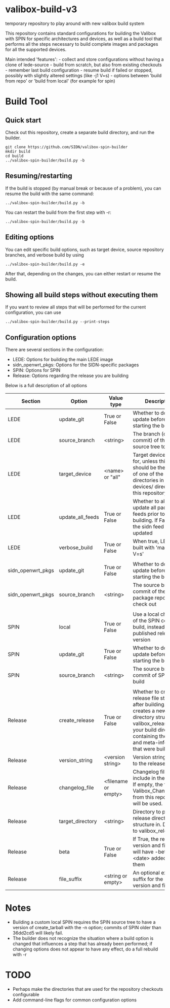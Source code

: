 # valibox-build-v3
temporary repository to play around with new valibox build system

This repository contains standard configurations for building the Valibox with SPIN for specific architectures and devices, as well as a build tool that performs all the steps necessary to build complete images and packages for all the supported devices.

Main intended 'features':
    - collect and store configurations without having a clone of lede-source
    - build from scratch, but also from existing checkouts
    - remember last build configuration
    - resume build if failed or stopped, possibly with slightly altered settings (like -j1 V=s)
    - options between 'build from repo' or 'build from local' (for example for spin)


# Build Tool

## Quick start

Check out this repository, create a separate build directory, and run the builder.

    git clone https://github.com/SIDN/valibox-spin-builder
    mkdir build
    cd build
    ../valibox-spin-builder/build.py -b

## Resuming/restarting

If the build is stopped (by manual break or because of a problem), you can resume the build with the same command:

    ../valibox-spin-builder/build.py -b

You can restart the build from the first step with -r:

    ../valibox-spin-builder/build.py -b

## Editing options

You can edit specific build options, such as target device, source repository branches, and verbose build by using

    ../valibox-spin-builder/build.py -e

After that, depending on the changes, you can either restart or resume the build.

## Showing all build steps without executing them

If you want to review all steps that will be performed for the current configuration, you can use

    ../valibox-spin-builder/build.py --print-steps


## Configuration options

There are several sections in the configuration:

* LEDE: Options for building the main LEDE image
* sidn_openwrt_pkgs: Options for the SIDN-specific packages
* SPIN: Options for SPIN
* Release: Options regarding the release you are building

Below is a full description of all options

Section | Option | Value type | Description
--------|--------|------------|------------
LEDE | update_git | True or False | Whether to do a git update before starting the build
LEDE | source_branch | &lt;string&gt; | The branch (or commit) of the lede-source tree to build
LEDE | target_device | &lt;name&gt; or "all" | Target device to build for, unless this is all it should be the name of one of the directories in the devices/ directory in this repository.
LEDE | update_all_feeds | True or False | Whether to always update all package feeds prior to building. If False, only the sidn feed is updated
LEDE | verbose_build | True or False | When true, LEDE is built with 'make -j1 V=s'
 | | |
sidn_openwrt_pkgs | update_git | True or False | Whether to do a git update before starting the build
sidn_openwrt_pkgs | source_branch | &lt;string&gt; | The source branch or commit of the SIDN package repository to check out
 | | |
SPIN | local | True or False | Use a local checkout of the SPIN code to build, instead of a published release version
SPIN | update_git | True or False | Whether to do a git update before starting the build
SPIN | source_branch | &lt;string&gt; | The source branch of commit of SPIN to build
 | | |
Release | create_release | True or False | Whether to create the release file structure after building. This creates a new directory structure valibox_release in your build directory, containing the images and meta-information that were built.
Release | version_string | &lt;version string&gt; | Version string to give to the release
Release | changelog_file | &lt;filename or empty&gt; | Changelog file to include in the release. If empty, the file Valibox_Changelog.txt from this repository will be used.
Release | target_directory | &lt;string&gt; | Directory to place the release directory structure in. Defaults to valibox_release
Release | beta | True or False | If True, the release version and filenames will have -beta-&lt;date&gt; added to them
Release | file_suffix | &lt;string or empty&gt; | An optional extra suffix for the release version and filenames


# Notes

* Building a custom local SPIN requires the SPIN source tree to have a version of create_tarball with the -n option; commits of SPIN older than 36dd2cd5 will likely fail.
* The builder does not recognize the situation where a build option is changed that influences a step that has already been performed; if changing options does not appear to have any effect, do a full rebuild with -r


# TODO

* Perhaps make the directories that are used for the repository checkouts configurable
* Add command-line flags for common configuration options


